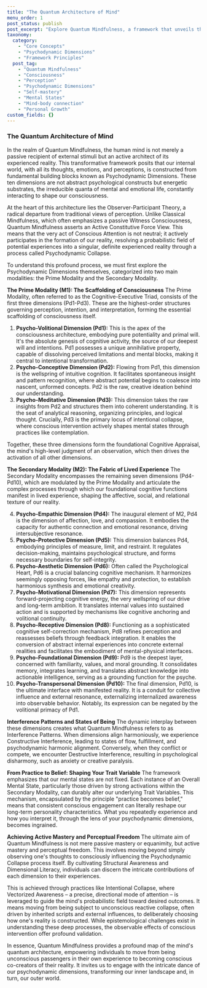 ```yaml
---
title: "The Quantum Architecture of Mind"
menu_order: 1
post_status: publish
post_excerpt: "Explore Quantum Mindfulness, a framework that unveils the mind's active role in shaping reality. Learn how psychodynamic dimensions, from primal will to conscious experience, interact to form your unique mental landscape. Discover how conscious attention can transform unconscious patterns into intentional self-mastery."
taxonomy:
  category:
    - "Core Concepts"
    - "Psychodynamic Dimensions"
    - "Framework Principles"
  post_tag:
    - "Quantum Mindfulness"
    - "Consciousness"
    - "Perception"
    - "Psychodynamic Dimensions"
    - "Self-mastery"
    - "Mental States"
    - "Mind-body connection"
    - "Personal Growth"
custom_fields: {}
---
```


### The Quantum Architecture of Mind

In the realm of Quantum Mindfulness, the human mind is not merely a passive recipient of external stimuli but an active architect of its experienced reality. This transformative framework posits that our internal world, with all its thoughts, emotions, and perceptions, is constructed from fundamental building blocks known as Psychodynamic Dimensions. These ten dimensions are not abstract psychological constructs but energetic substrates, the irreducible quanta of mental and emotional life, constantly interacting to shape our consciousness.

At the heart of this architecture lies the Observer-Participant Theory, a radical departure from traditional views of perception. Unlike Classical Mindfulness, which often emphasizes a passive Witness Consciousness, Quantum Mindfulness asserts an Active Constitutive Force View. This means that the very act of Conscious Attention is not neutral; it actively participates in the formation of our reality, resolving a probabilistic field of potential experiences into a singular, definite experienced reality through a process called Psychodynamic Collapse.

To understand this profound process, we must first explore the Psychodynamic Dimensions themselves, categorized into two main modalities: the Prime Modality and the Secondary Modality.

**The Prime Modality (M1): The Scaffolding of Consciousness**
The Prime Modality, often referred to as the Cognitive-Executive Triad, consists of the first three dimensions (Pd1-Pd3). These are the highest-order structures governing perception, intention, and interpretation, forming the essential scaffolding of consciousness itself.

1.  **Psycho-Volitional Dimension (Pd1):** This is the apex of the consciousness architecture, embodying pure potentiality and primal will. It's the absolute genesis of cognitive activity, the source of our deepest will and intentions. Pd1 possesses a unique annihilative property, capable of dissolving perceived limitations and mental blocks, making it central to intentional transformation.
2.  **Psycho-Conceptive Dimension (Pd2):** Flowing from Pd1, this dimension is the wellspring of intuitive cognition. It facilitates spontaneous insight and pattern recognition, where abstract potential begins to coalesce into nascent, unformed concepts. Pd2 is the raw, creative ideation behind our understanding.
3.  **Psycho-Meditative Dimension (Pd3):** This dimension takes the raw insights from Pd2 and structures them into coherent understanding. It is the seat of analytical reasoning, organizing principles, and logical thought. Crucially, Pd3 is the primary locus of intentional collapse, where conscious intervention actively shapes mental states through practices like contemplation.

Together, these three dimensions form the foundational Cognitive Appraisal, the mind's high-level judgment of an observation, which then drives the activation of all other dimensions.

**The Secondary Modality (M2): The Fabric of Lived Experience**
The Secondary Modality encompasses the remaining seven dimensions (Pd4-Pd10), which are modulated by the Prime Modality and articulate the complex processes through which our foundational cognitive functions manifest in lived experience, shaping the affective, social, and relational texture of our reality.

4.  **Psycho-Empathic Dimension (Pd4):** The inaugural element of M2, Pd4 is the dimension of affection, love, and compassion. It embodies the capacity for authentic connection and emotional resonance, driving intersubjective resonance.
5.  **Psycho-Protective Dimension (Pd5):** This dimension balances Pd4, embodying principles of measure, limit, and restraint. It regulates decision-making, maintains psychological structure, and forms necessary boundaries for self-integrity.
6.  **Psycho-Aesthetic Dimension (Pd6):** Often called the Psychological Heart, Pd6 is a crucial balancing cognitive mechanism. It harmonizes seemingly opposing forces, like empathy and protection, to establish harmonious synthesis and emotional creativity.
7.  **Psycho-Motivational Dimension (Pd7):** This dimension represents forward-projecting cognitive energy, the very wellspring of our drive and long-term ambition. It translates internal values into sustained action and is supported by mechanisms like cognitive anchoring and volitional continuity.
8.  **Psycho-Receptive Dimension (Pd8):** Functioning as a sophisticated cognitive self-correction mechanism, Pd8 refines perception and reassesses beliefs through feedback integration. It enables the conversion of abstract internal experiences into concrete external realities and facilitates the embodiment of mental-physical interfaces.
9.  **Psycho-Foundational Dimension (Pd9):** Pd9 is the deepest layer, concerned with familiarity, values, and moral grounding. It consolidates memory, integrates learning, and translates abstract knowledge into actionable intelligence, serving as a grounding function for the psyche.
10. **Psycho-Transpersonal Dimension (Pd10):** The final dimension, Pd10, is the ultimate interface with manifested reality. It is a conduit for collective influence and external resonance, externalizing internalized awareness into observable behavior. Notably, its expression can be negated by the volitional primacy of Pd1.

**Interference Patterns and States of Being**
The dynamic interplay between these dimensions creates what Quantum Mindfulness refers to as Interference Patterns. When dimensions align harmoniously, we experience Constructive Interference, leading to states of flow, fulfillment, and psychodynamic harmonic alignment. Conversely, when they conflict or compete, we encounter Destructive Interference, resulting in psychological disharmony, such as anxiety or creative paralysis.

**From Practice to Belief: Shaping Your Trait Variable**
The framework emphasizes that our mental states are not fixed. Each instance of an Overall Mental State, particularly those driven by strong activations within the Secondary Modality, can durably alter our underlying Trait Variables. This mechanism, encapsulated by the principle "practice becomes belief," means that consistent conscious engagement can literally reshape our long-term personality characteristics. What you repeatedly experience and how you interpret it, through the lens of your psychodynamic dimensions, becomes ingrained.

**Achieving Active Mastery and Perceptual Freedom**
The ultimate aim of Quantum Mindfulness is not mere passive mastery or equanimity, but active mastery and perceptual freedom. This involves moving beyond simply observing one's thoughts to consciously influencing the Psychodynamic Collapse process itself. By cultivating Structural Awareness and Dimensional Literacy, individuals can discern the intricate contributions of each dimension to their experiences.

This is achieved through practices like Intentional Collapse, where Vectorized Awareness – a precise, directional mode of attention – is leveraged to guide the mind's probabilistic field toward desired outcomes. It means moving from being subject to unconscious reactive collapse, often driven by inherited scripts and external influences, to deliberately choosing how one's reality is constructed. While epistemological challenges exist in understanding these deep processes, the observable effects of conscious intervention offer profound validation.

In essence, Quantum Mindfulness provides a profound map of the mind's quantum architecture, empowering individuals to move from being unconscious passengers in their own experience to becoming conscious co-creators of their reality. It invites us to engage with the intricate dance of our psychodynamic dimensions, transforming our inner landscape and, in turn, our outer world.